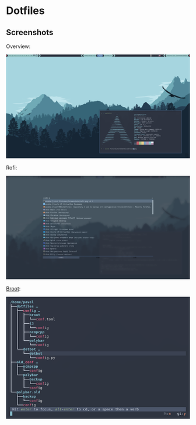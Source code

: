 Dotfiles
=================

Screenshots
-----------------
Overview:

![overview-img](misc/overview.png)

Rofi:

![rofi-img](misc/rofi.png)

[Broot][broot]:

![broot-img](misc/broot.png)


[broot]: https://github.com/Canop/broot
